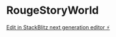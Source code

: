 # RougeStoryWorld

[Edit in StackBlitz next generation editor ⚡️](https://stackblitz.com/~/github.com/AlexSeisler/RougeStoryWorld)